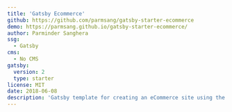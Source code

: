 ```yaml
---
title: 'Gatsby Ecommerce'
github: https://github.com/parmsang/gatsby-starter-ecommerce
demo: https://parmsang.github.io/gatsby-starter-ecommerce/
author: Parminder Sanghera
ssg:
  - Gatsby
cms:
  - No CMS
gatsby:
  version: 2
  type: starter
license: MIT
date: 2018-06-08
description: 'Gatsby template for creating an eCommerce site using the Moltin eCommerce API.'
---
```

